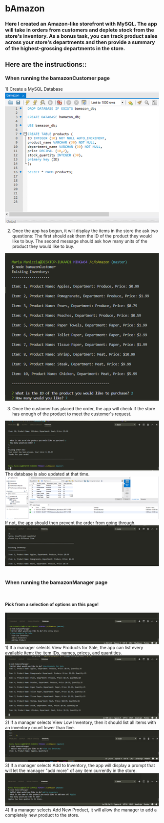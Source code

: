 <h1>bAmazon</h1>

<h3>Here I created an Amazon-like storefront with MySQL. The app will take in orders from customers and deplete stock from the store's inventory. As a bonus task, you can track product sales across your store's departments and then provide a summary of the highest-grossing departments in the store.</h3>

<h2>Here are the instructions::</h2>

<h3>When running the bamazonCustomer page</h3>
1) Create a MySQL Database 
<img src="./images/SQL.png" alt="SQL Workbench screenshot">
<br>

2) Once the app has begun, it will display the items in the store the ask two questions:
The first should ask them the ID of the product they would like to buy.
The second message should ask how many units of the product they would like to buy.
<img src="./images/startScreen.png" alt="Start screen">
<br>

3) Once the customer has placed the order, the app will check if the store has enough of the product to meet the customer's request.
<img src="./images/end.png" alt="The end screen">
The database is also updated at that time.
<img src="./images/SQLupdate.png" alt="SQL Workbench update">
If not, the app should then prevent the order from going through.
<img src="./images/noMore.png" alt="Insufficiant quantity photo">
<br>
<br>

<h3>When running the bamazonManager page</h3>
<br>
<h4>Pick from a selection of options on this page!</h4>
<img src="./images/managerStart.png" alt="Manager start up page">
<br>
1) If a manager selects View Products for Sale, the app can list every available item: the item IDs, names, prices, and quantities.
<img src="./images/products.png" alt="Products View">
<br>
2) If a manager selects View Low Inventory, then it should list all items with an inventory count lower than five.
<img src="./images/lowQuant.png" alt="Low Quantity View">
<br>
3) If a manager selects Add to Inventory, the app will display a prompt that will let the manager "add more" of any item currently in the store.
<img src="./images/addInventory.png" alt="Adding inventory page">
<br>
4) If a manager selects Add New Product, it will allow the manager to add a completely new product to the store.
<img src="./images/.png" alt="">
<br>

